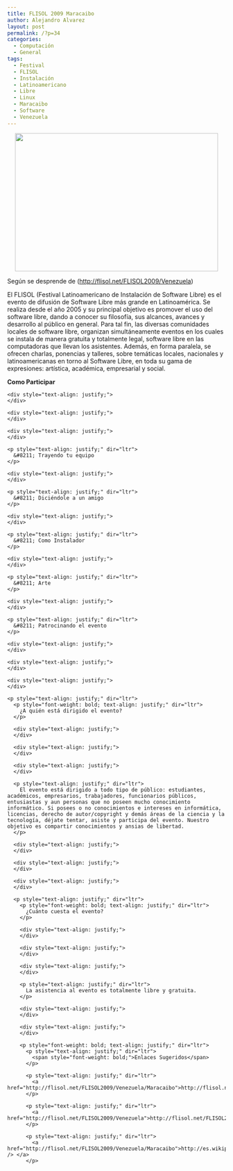 ```yaml
---
title: FLISOL 2009 Maracaibo
author: Alejandro Alvarez
layout: post
permalink: /?p=34
categories:
  - Computación
  - General
tags:
  - Festival
  - FLISOL
  - Instalación
  - Latinoamericano
  - Libre
  - Linux
  - Maracaibo
  - Software
  - Venezuela
---
```

<a href="http://upload.wikimedia.org/wikipedia/commons/0/0a/Logo_Flisol_2008.png" onblur="try {parent.deselectBloggerImageGracefully();} catch(e) {}"><img style="margin: 0px auto 10px; display: block; text-align: center; cursor: pointer; width: 468px; height: 318px;" src="http://upload.wikimedia.org/wikipedia/commons/0/0a/Logo_Flisol_2008.png" border="0" alt="" /></a>

<p style="text-align: justify;" dir="ltr">
  Según se desprende de (<a href="http://flisol.net/FLISOL2009/Venezuela">http://flisol.net/FLISOL2009/Venezuela</a>)
</p>

<p style="text-align: justify;" dir="ltr">
  <p>
    El FLISOL (Festival Latinoamericano de Instalación de Software Libre) es el evento de difusión de Software Libre más grande en Latinoamérica. Se realiza desde el año 2005 y su principal objetivo es promover el uso del software libre, dando a conocer su filosofía, sus alcances, avances y desarrollo al público en general. Para tal fin, las diversas comunidades locales de software libre, organizan simultáneamente eventos en los cuales se instala de manera gratuita y totalmente legal, software libre en las computadoras que llevan los asistentes. Además, en forma paralela, se ofrecen charlas, ponencias y talleres, sobre temáticas locales, nacionales y latinoamericanas en torno al Software Libre, en toda su gama de expresiones: artística, académica, empresarial y social.
  </p>
  
  <div>
  </div>
  
  <div style="text-align: justify;">
  </div>
  
  <div style="text-align: justify;">
  </div>
  
  <p style="text-align: justify;" dir="ltr">
    <p style="font-weight: bold; text-align: justify;" dir="ltr">
      Como Participar
    </p>
    
    <div style="text-align: justify;">
    </div>
    
    <div style="text-align: justify;">
    </div>
    
    <div style="text-align: justify;">
    </div>
    
    <p style="text-align: justify;" dir="ltr">
      &#8211; Trayendo tu equipo
    </p>
    
    <div style="text-align: justify;">
    </div>
    
    <p style="text-align: justify;" dir="ltr">
      &#8211; Diciéndole a un amigo
    </p>
    
    <div style="text-align: justify;">
    </div>
    
    <p style="text-align: justify;" dir="ltr">
      &#8211; Como Instalador
    </p>
    
    <div style="text-align: justify;">
    </div>
    
    <p style="text-align: justify;" dir="ltr">
      &#8211; Arte
    </p>
    
    <div style="text-align: justify;">
    </div>
    
    <p style="text-align: justify;" dir="ltr">
      &#8211; Patrocinando el evento
    </p>
    
    <div style="text-align: justify;">
    </div>
    
    <div style="text-align: justify;">
    </div>
    
    <div style="text-align: justify;">
    </div>
    
    <p style="text-align: justify;" dir="ltr">
      <p style="font-weight: bold; text-align: justify;" dir="ltr">
        ¿A quién está dirigido el evento?
      </p>
      
      <div style="text-align: justify;">
      </div>
      
      <div style="text-align: justify;">
      </div>
      
      <div style="text-align: justify;">
      </div>
      
      <p style="text-align: justify;" dir="ltr">
        El evento está dirigido a todo tipo de público: estudiantes, académicos, empresarios, trabajadores, funcionarios públicos, entusiastas y aun personas que no poseen mucho conocimiento informático. Si posees o no conocimientos e intereses en informática, licencias, derecho de autor/copyright y demás áreas de la ciencia y la tecnología, déjate tentar, asiste y participa del evento. Nuestro objetivo es compartir conocimientos y ansias de libertad.
      </p>
      
      <div style="text-align: justify;">
      </div>
      
      <div style="text-align: justify;">
      </div>
      
      <div style="text-align: justify;">
      </div>
      
      <p style="text-align: justify;" dir="ltr">
        <p style="font-weight: bold; text-align: justify;" dir="ltr">
          ¿Cuánto cuesta el evento?
        </p>
        
        <div style="text-align: justify;">
        </div>
        
        <div style="text-align: justify;">
        </div>
        
        <div style="text-align: justify;">
        </div>
        
        <p style="text-align: justify;" dir="ltr">
          La asistencia al evento es totalmente libre y gratuita.
        </p>
        
        <div style="text-align: justify;">
        </div>
        
        <div style="text-align: justify;">
        </div>
        
        <p style="font-weight: bold; text-align: justify;" dir="ltr">
          <p style="text-align: justify;" dir="ltr">
            <span style="font-weight: bold;">Enlaces Sugeridos</span>
          </p>
          
          <p style="text-align: justify;" dir="ltr">
            <a href="http://flisol.net/FLISOL2009/Venezuela/Maracaibo">http://flisol.net/FLISOL2009/Venezuela/Maracaibo</a>
          </p>
          
          <p style="text-align: justify;" dir="ltr">
            <a href="http://flisol.net/FLISOL2009/Venezuela">http://flisol.net/FLISOL2009/Venezuela</a>
          </p>
          
          <p style="text-align: justify;" dir="ltr">
            <a href="http://flisol.net/FLISOL2009/Venezuela/Maracaibo">http://es.wikipedia.org/wiki/FLISOL<br /> </a>
          </p>